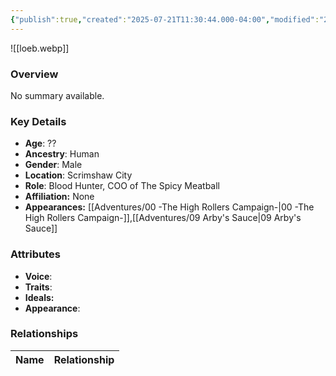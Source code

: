 ```yaml
---
{"publish":true,"created":"2025-07-21T11:30:44.000-04:00","modified":"2025-07-27T18:18:32.000-04:00","published":"2025-07-27T18:18:32.000-04:00","cssclasses":"","Age":"??","Ancestry":"Human","Gender":"Male","Location":["Scrimshaw City"],"Role":["Blood Hunter, COO of The Spicy Meatball"],"Affiliation":["None"],"Appearances":["[[00 -The High Rollers Campaign-]]","[[09 Arby's Sauce|09 Arby's Sauce]]"]}
---
```



![[loeb.webp]]

### Overview
No summary available.

### Key Details
- **Age**: ??
- **Ancestry**: Human
- **Gender**: Male
- **Location**: Scrimshaw City
- **Role**: Blood Hunter, COO of The Spicy Meatball
- **Affiliation:** None
- **Appearances:** [[Adventures/00 -The High Rollers Campaign-\|00 -The High Rollers Campaign-]],[[Adventures/09 Arby's Sauce\|09 Arby's Sauce]]

### Attributes
- **Voice**: 
- **Traits**: 
- **Ideals:** 
- **Appearance**:

### Relationships

| Name  | Relationship |
| ----- | ------------ |
